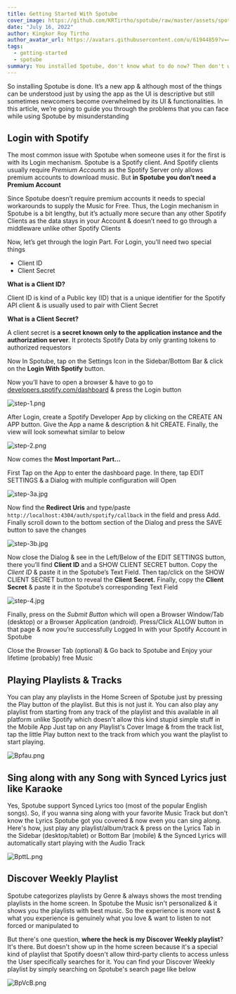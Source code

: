 ```yaml
---
title: Getting Started With Spotube
cover_image: https://github.com/KRTirtho/spotube/raw/master/assets/spotube-screenshot.png
date: "July 16, 2022"
author: Kingkor Roy Tirtho
author_avatar_url: https://avatars.githubusercontent.com/u/61944859?v=4
tags:
  - getting-started
  - spotube
summary: You installed Spotube, don't know what to do now? Then don't worry we Gotchu covered here. We'll guide you through the basics of using Spotube & how you can use it to enrich your daily life with music.
---
```


So installing Spotube is done. It’s a new app & although most of the things can be understood just by using the app as the UI is descriptive but still sometimes newcomers become overwhelmed by its UI & functionalities. In this article, we’re going to guide you through the problems that you can face while using Spotube by misunderstanding

## Login with Spotify

The most common issue with Spotube when someone uses it for the first is with its Login mechanism. Spotube is a Spotify client. And Spotify clients usually require *Premium Accounts* as the Spotify Server only allows premium accounts to download music. But **in Spotube you don’t need a Premium Account**

Since Spotube doesn’t require premium accounts it needs to special workarounds to supply the Music for Free. Thus, the Login mechanism in Spotube is a bit lengthy, but it’s actually more secure than any other Spotify Clients as the data stays in your Account & doesn’t need to go through a middleware unlike other Spotify Clients

Now, let’s get through the login Part. For Login, you’ll need two special things

- Client ID
- Client Secret

**What is a Client ID?**

Client ID is kind of a Public key (ID)  that is a unique identifier for the Spotify API client & is usually used to pair with Client Secret

**What is a Client Secret?**

A client secret is **a secret known only to the application instance and the authorization server**. It protects Spotify Data by only granting tokens to authorized requestors

Now In Spotube, tap on the Settings Icon in the Sidebar/Bottom Bar & click on the **Login With Spotify** button.

Now you’ll have to open a browser & have to go to [developers.spotify.com/dashboard](https://developers.spotify.com/dashboard) & press the Login button

![step-1.png](https://rawcdn.githack.com/KRTirtho/spotube/0e10ddfa54113eb559308be1eb976b707dd7410c/assets/tutorial/step-1.png)

After Login, create a Spotify Developer App by clicking on the CREATE AN APP button. Give the App a name & description & hit CREATE. Finally, the view will look somewhat similar to below

![step-2.png](https://rawcdn.githack.com/KRTirtho/spotube/0e10ddfa54113eb559308be1eb976b707dd7410c/assets/tutorial/step-2.png)

Now comes the **Most Important Part…**

First Tap on the App to enter the dashboard page. In there, tap EDIT SETTINGS & a Dialog with multiple configuration will Open

![step-3a.jpg](https://rawcdn.githack.com/KRTirtho/spotube/0e10ddfa54113eb559308be1eb976b707dd7410c/assets/tutorial/step-3a.jpg)

Now find the **Redirect Uris** and type/paste `http://localhost:4304/auth/spotify/callback` in the field and press Add. Finally scroll down to the bottom section of the Dialog and press the SAVE button to save the changes

![step-3b.jpg](https://rawcdn.githack.com/KRTirtho/spotube/0e10ddfa54113eb559308be1eb976b707dd7410c/assets/tutorial/step-3b.jpg)

Now close the Dialog & see in the Left/Below of the EDIT SETTINGS button, there you’ll find **Client ID** and a SHOW CLIENT SECRET button. Copy the *Client ID* & paste it in the Spotube’s Text Field. Then tap/click on the SHOW CLIENT SECRET button to reveal the **Client Secret.** Finally, copy the **Client Secret** & paste it in the Spotube’s corresponding Text Field

![step-4.jpg](https://rawcdn.githack.com/KRTirtho/spotube/0e10ddfa54113eb559308be1eb976b707dd7410c/assets/tutorial/step-4.jpg)

Finally, press on the *Submit Button* which will open a Browser Window/Tab (desktop) or a Browser Application (android). Press/Click ALLOW button in that page & now you’re successfully Logged In with your Spotify Account in Spotube

Close the Browser Tab (optional) & Go back to Spotube and Enjoy your lifetime (probably) free Music

## Playing Playlists & Tracks

You can play any playlists in the Home Screen of Spotube just by pressing the Play button of the playlist. But this is not just it. You can also play any playlist from starting from any track of the playlist and this available in all platform unlike Spotify which doesn't allow this kind stupid simple stuff in the Mobile App
Just tap on any Playlist's Cover Image & from the track list, tap the little Play button next to the track from which you want the playlist to start playing.

![Bpfau.png](https://s6.imgcdn.dev/Bpfau.png)


## Sing along with any Song with **Synced Lyrics** just like Karaoke

Yes, Spotube support Synced Lyrics too (most of the popular English songs). So, if you wanna sing along with your favorite Music Track but don't know the Lyrics Spotube got you covered & now even you can sing along. Here's how, just play any playlist/album/track & press on the Lyrics Tab in the Sidebar (desktop/tablet) or Bottom Bar (mobile) & the Synced Lyrics will automatically start playing with the Audio Track

![BpttL.png](https://s6.imgcdn.dev/BpttL.png)


## Discover Weekly Playlist

Spotube categorizes playlists by Genre & always shows the most trending playlists in the home screen. In Spotube the Music isn't personalized & it shows you the playlists with best music. So the experience is more vast & what you experience is genuinely what you love & want to listen to not forced or manipulated to

But there's one question, **where the heck is my Discover Weekly playlist**?
It's there. But doesn't show up in the home screen because it's a special kind of playlist that Spotify doesn't allow third-party clients to access unless the User specifically searches for it. You can find your Discover Weekly playlist by simply searching on Spotube's search page like below

![BpVcB.png](https://s6.imgcdn.dev/BpVcB.png)